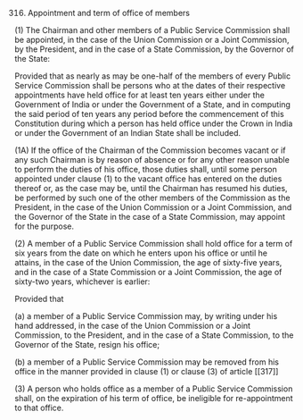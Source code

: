 316. Appointment and term of office of members

(1) The Chairman and other members of a Public Service Commission shall be appointed, in the case of the Union Commission or a Joint Commission, by the President, and in the case of a State Commission, by the Governor of the State:

Provided that as nearly as may be one-half of the members of every Public Service Commission shall be persons who at the dates of their respective appointments have held office for at least ten years either under the Government of India or under the Government of a State, and in computing the said period of ten years any period before the commencement of this Constitution during which a person has held office under the Crown in India or under the Government of an Indian State shall be included.

(1A) If the office of the Chairman of the Commission becomes vacant or if any such Chairman is by reason of absence or for any other reason unable to perform the duties of his office, those duties shall, until some person appointed under clause (1) to the vacant office has entered on the duties thereof or, as the case may be, until the Chairman has resumed his duties, be performed by such one of the other members of the Commission as the President, in the case of the Union Commission or a Joint Commission, and the Governor of the State in the case of a State Commission, may appoint for the purpose.

(2) A member of a Public Service Commission shall hold office for a term of six years from the date on which he enters upon his office or until he attains, in the case of the Union Commission, the age of sixty-five years, and in the case of a State Commission or a Joint Commission, the age of sixty-two years, whichever is earlier:

Provided that

(a) a member of a Public Service Commission may, by writing under his hand addressed, in the case of the Union Commission or a Joint Commission, to the President, and in the case of a State Commission, to the Governor of the State, resign his office;

(b) a member of a Public Service Commission may be removed from his office in the manner provided in clause (1) or clause (3) of article [[317]] 

(3) A person who holds office as a member of a Public Service Commission shall, on the expiration of his term of office, be ineligible for re-appointment to that office.

